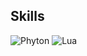 ## Skills
![Phyton](https://img.shields.io/badge/Python-FFD43B?style=for-the-badge&logo=python&logoColor=blue
)
![Lua](https://img.shields.io/badge/Lua-2C2D72?style=for-the-badge&logo=lua&logoColor=white
)
